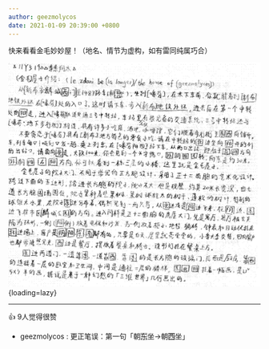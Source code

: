 ```yaml
---
author: geezmolycos
date: 2021-01-09 20:39:00 +0800
---
```


快来看看金毛妙妙屋！（地名、情节为虚构，如有雷同纯属巧合）

![](/images/qq-zone/2021-01-09-4d.png){loading=lazy}

---
👍 9人觉得很赞

- geezmolycos : 更正笔误：第一句「朝东⃞坐->朝西⃞坐」

